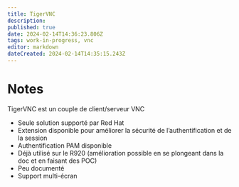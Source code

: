 ```yaml
---
title: TigerVNC
description: 
published: true
date: 2024-02-14T14:36:23.806Z
tags: work-in-progress, vnc
editor: markdown
dateCreated: 2024-02-14T14:35:15.243Z
---
```


# Notes
TigerVNC est un couple de client/serveur VNC 

- Seule solution supporté par Red Hat
- Extension disponible pour améliorer la sécurité de l’authentification et de la session
- Authentification PAM disponible
- Déjà utilisé sur le R920 (amélioration possible en se plongeant dans la doc et en faisant des POC)
- Peu documenté
- Support multi-écran